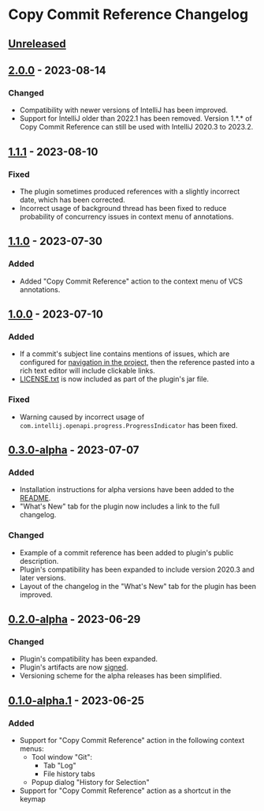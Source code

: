 <!-- Keep a Changelog guide -> https://keepachangelog.com -->

# Copy Commit Reference Changelog

## [Unreleased]

## [2.0.0] - 2023-08-14

### Changed
- Compatibility with newer versions of IntelliJ has been improved.
- Support for IntelliJ older than 2022.1 has been removed. Version 1.\*.\* of Copy Commit Reference can still be used with IntelliJ 2020.3 to 2023.2.

## [1.1.1] - 2023-08-10

### Fixed
- The plugin sometimes produced references with a slightly incorrect date, which has been corrected.
- Incorrect usage of background thread has been fixed to reduce probability of concurrency issues in context menu of annotations.

## [1.1.0] - 2023-07-30

### Added
- Added "Copy Commit Reference" action to the context menu of VCS annotations.

## [1.0.0] - 2023-07-10

### Added
- If a commit's subject line contains mentions of issues, which are configured for [navigation in the project](https://www.jetbrains.com/help/idea/settings-version-control-issue-navigation.html), then the reference pasted into a rich text editor will include clickable links.
- [LICENSE.txt](https://github.com/rybak/intellij-copy-commit-reference/blob/main/LICENSE.txt) is now included as part of the plugin's jar file.

### Fixed
- Warning caused by incorrect usage of `com.intellij.openapi.progress.ProgressIndicator` has been fixed.

## [0.3.0-alpha] - 2023-07-07

### Added
- Installation instructions for alpha versions have been added to the
  [README](https://github.com/rybak/intellij-copy-commit-reference/blob/main/README.md).
- "What's New" tab for the plugin now includes a link to the full changelog.

### Changed
- Example of a commit reference has been added to plugin's public description.
- Plugin's compatibility has been expanded to include version 2020.3 and later versions.
- Layout of the changelog in the "What's New" tab for the plugin has been improved.

## [0.2.0-alpha] - 2023-06-29

### Changed
- Plugin's compatibility has been expanded.
- Plugin's artifacts are now [signed](https://plugins.jetbrains.com/docs/intellij/plugin-signing.html).
- Versioning scheme for the alpha releases has been simplified.

## [0.1.0-alpha.1] - 2023-06-25

### Added
- Support for "Copy Commit Reference" action in the following context menus:
  - Tool window "Git":
    - Tab "Log"
    - File history tabs
  - Popup dialog "History for Selection"
- Support for "Copy Commit Reference" action as a shortcut in the keymap

[Unreleased]: https://github.com/rybak/intellij-copy-commit-reference/compare/v2.0.0...HEAD
[2.0.0]: https://github.com/rybak/intellij-copy-commit-reference/compare/v1.1.1...v2.0.0
[1.1.1]: https://github.com/rybak/intellij-copy-commit-reference/compare/v1.1.0...v1.1.1
[1.1.0]: https://github.com/rybak/intellij-copy-commit-reference/compare/v1.0.0...v1.1.0
[1.0.0]: https://github.com/rybak/intellij-copy-commit-reference/compare/v0.3.0-alpha...v1.0.0
[0.3.0-alpha]: https://github.com/rybak/intellij-copy-commit-reference/compare/v0.2.0-alpha...v0.3.0-alpha
[0.2.0-alpha]: https://github.com/rybak/intellij-copy-commit-reference/compare/v0.1.0-alpha.1...v0.2.0-alpha
[0.1.0-alpha.1]: https://github.com/rybak/intellij-copy-commit-reference/commits/v0.1.0-alpha.1
